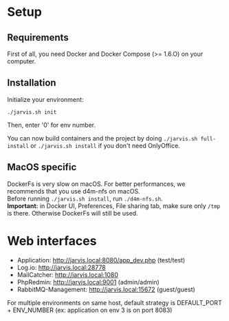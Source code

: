 # Setup

## Requirements

First of all, you need Docker and Docker Compose (>= 1.6.O) on your computer.

## Installation
Initialize your environment:

`./jarvis.sh init`

Then, enter '0' for env number.

You can now build containers and the project by doing `./jarvis.sh full-install` or `./jarvis.sh install` if you don't need OnlyOffice.

## MacOS specific

DockerFs is very slow on macOS. For better performances, we recommends that you use d4m-nfs on macOS.  
Before running `./jarvis.sh install`, run `./d4m-nfs.sh`.  
**Important:** in Docker UI, Preferences, File sharing tab, make sure only `/tmp` is there. Otherwise DockerFs will still be used.

# Web interfaces

* Application: http://jarvis.local:8080/app_dev.php (test/test)
* Log.io: http://jarvis.local:28778
* MailCatcher: http://jarvis.local:1080
* PhpRedmin: http://jarvis.local:9001 (admin/admin)
* RabbitMQ-Management: http://jarvis.local:15672 (guest/guest)

For multiple environments on same host, default strategy is DEFAULT_PORT + ENV_NUMBER (ex: application on env 3 is on port 8083)